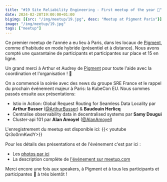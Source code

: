 ```yaml
---
title: "#19 Site Reliability Engineering - First meetup of the year 🚀"
date: 2024-02-28T19:00:00+01:00
bigimg: [{src: "/img/meetup/19.jpg", desc: "Meetup at Pigment Paris"}]
image: "/img/meetup/19.jpg"
tags: ["meetup"]
---
```


Ce premier meetup de l'année a eu lieu à Paris, dans les locaux de [Pigment](https://www.pigment.com/), comme d'habitude en mode hybride (présentiel et à distance). Nous avons compté une quarantaine de participants et participantes sur place et 15 en ligne. 

Un grand merci à Arthur et Audrey de [Pigment](https://www.pigment.com/) pour toute l'aide avec la coordination et l'organisation ! 🙏 

On a commencé la soirée avec des news du groupe SRE France et le rappel du prochain événement majeur à Paris: la KubeCon EU. Nous sommes passés ensuite aux présentations:


* Istio in Action: Global Request Routing for Seamless Data Locality par **Arthur Busser** ([@ArthurBusser](https://twitter.com/ArthurBusser)) & **Baudouin Herlicq**
* Centralise observability data in decentralised systems par **Samy Dougui**
* Cluster-api 101 par **Alan Amoyel** ([@AlanAmoyel](https://twitter.com/AlanAmoyel))

<!--more-->

L'enregistrement du meetup est disponible ici:
{{< youtube Qr3o0rmKwdY>}}


Pour les détails des présentations et de l'événement c'est par ici :

* Les [photos par ici](https://www.meetup.com/site-reliability-engineering-france/photos/34396783/)
* La description complète de [l'événement sur meetup.com](https://www.meetup.com/site-reliability-engineering-france/events/298582379/)

Merci encore une fois aux speakers, à Pigment et à tous les participants et participantes 🙏 à très bientôt !
